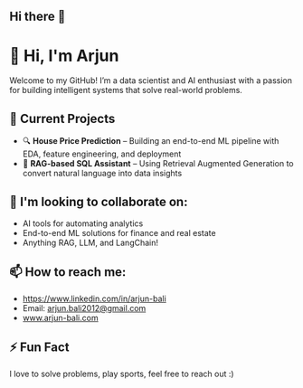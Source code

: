 ## Hi there 👋

# 👋 Hi, I'm Arjun 

Welcome to my GitHub! I’m a data scientist and AI enthusiast with a passion for building intelligent systems that solve real-world problems.

## 🔧 Current Projects
- 🔍 **House Price Prediction** – Building an end-to-end ML pipeline with EDA, feature engineering, and deployment
- 🧠 **RAG-based SQL Assistant** – Using Retrieval Augmented Generation to convert natural language into data insights

## 💼 I'm looking to collaborate on:
- AI tools for automating analytics
- End-to-end ML solutions for finance and real estate
- Anything RAG, LLM, and LangChain!

## 📫 How to reach me:
- https://www.linkedin.com/in/arjun-bali
- Email: arjun.bali2012@gmail.com
- www.arjun-bali.com

## ⚡ Fun Fact
I love to solve problems, play sports, feel free to reach out :)
